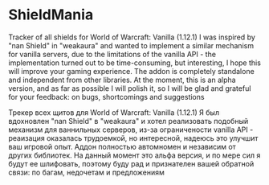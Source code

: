 # ShieldMania
Tracker of all shields for World of Warcraft: Vanilla (1.12.1)
I was inspired by "nan Shield" in "weakaura" and wanted to implement a similar mechanism for vanilla servers, due to the limitations of the vanilla API - the implementation turned out to be time-consuming, but interesting, I hope this will improve your gaming experience.
The addon is completely standalone and independent from other libraries.
At the moment, this is an alpha version, and as far as possible I will polish it, so I will be glad and grateful for your feedback: on bugs, shortcomings and suggestions

Трекер всех щитов для World of Warcraft: Vanilla (1.12.1)
Я был вдохновлен "nan Shield" в "weakaura" и хотел реализовать подобный механизм для ваннильных серверов, из-за ограничености vanilla API - реаизация оказалась трудоемкой, но интересной, надеюсь это улучшит ваш игровой опыт.
Аддон полностью автомномен и независим от других библиотек.
На данный момент это альфа версия, и по мере сил я будут ее шлифовать, поэтому буду рад и признателен вашей обратной связи: по багам, недочетам и предложениям

